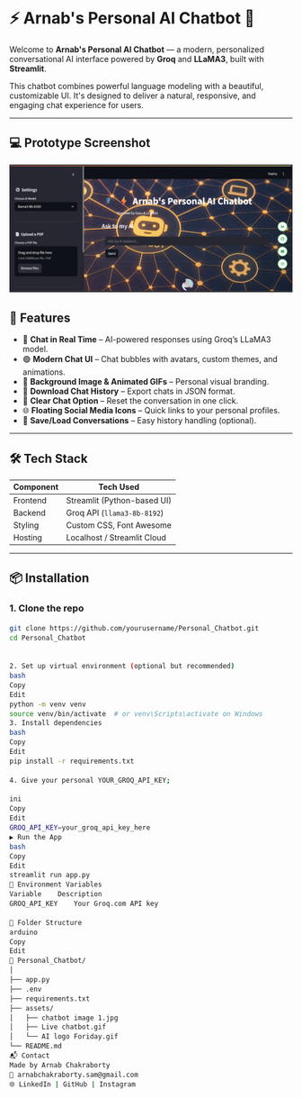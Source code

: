 # ⚡ Arnab's Personal AI Chatbot 🤖

Welcome to **Arnab's Personal AI Chatbot** — a modern, personalized conversational AI interface powered by **Groq** and **LLaMA3**, built with **Streamlit**.

This chatbot combines powerful language modeling with a beautiful, customizable UI. It's designed to deliver a natural, responsive, and engaging chat experience for users.

---

## 💻 Prototype Screenshot

![Prototype UI]( Prototype_chatbot.png )


## 🚀 Features

- 💬 **Chat in Real Time** – AI-powered responses using Groq’s LLaMA3 model.
- 🟢 **Modern Chat UI** – Chat bubbles with avatars, custom themes, and animations.
- 🌌 **Background Image & Animated GIFs** – Personal visual branding.
- 💾 **Download Chat History** – Export chats in JSON format.
- 🧹 **Clear Chat Option** – Reset the conversation in one click.
- 🌐 **Floating Social Media Icons** – Quick links to your personal profiles.
- 📎 **Save/Load Conversations** – Easy history handling (optional).

---

## 🛠️ Tech Stack

| Component   | Tech Used                     |
|-------------|-------------------------------|
| Frontend    | Streamlit (Python-based UI)   |
| Backend     | Groq API (`llama3-8b-8192`)   |
| Styling     | Custom CSS, Font Awesome      |
| Hosting     | Localhost / Streamlit Cloud   |

---

## 📦 Installation

### 1. Clone the repo

```bash
git clone https://github.com/yourusername/Personal_Chatbot.git
cd Personal_Chatbot


2. Set up virtual environment (optional but recommended)
bash
Copy
Edit
python -m venv venv
source venv/bin/activate  # or venv\Scripts\activate on Windows
3. Install dependencies
bash
Copy
Edit
pip install -r requirements.txt

4. Give your personal YOUR_GROQ_API_KEY;

ini
Copy
Edit
GROQ_API_KEY=your_groq_api_key_here
▶️ Run the App
bash
Copy
Edit
streamlit run app.py
🔐 Environment Variables
Variable	Description
GROQ_API_KEY	Your Groq.com API key

📂 Folder Structure
arduino
Copy
Edit
📁 Personal_Chatbot/
│
├── app.py
├── .env
├── requirements.txt
├── assets/
│   ├── chatbot image 1.jpg
│   ├── Live chatbot.gif
│   └── AI logo Foriday.gif
└── README.md
📬 Contact
Made by Arnab Chakraborty
📧 arnabchakraborty.sam@gmail.com
🌐 LinkedIn | GitHub | Instagram
